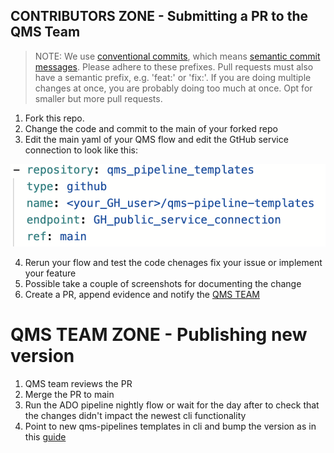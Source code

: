 ## CONTRIBUTORS ZONE - Submitting a PR to the QMS Team 

> NOTE: We use [conventional commits](https://www.conventionalcommits.org/en/v1.0.0/), which means [semantic commit messages](https://gist.github.com/joshbuchea/6f47e86d2510bce28f8e7f42ae84c716). Please adhere to these prefixes. Pull requests must also have a semantic prefix, e.g. 'feat:' or 'fix:'. If you are doing multiple changes at once, you are probably doing too much at once. Opt for smaller but more pull requests.

1. Fork this repo. 
2. Change the code and commit to the main of your forked repo
3. Edit the main yaml of your QMS flow and edit the GtHub service connection to
   look like this:

![img_1](img/testing_service_connection_1.png)

4. Rerun your flow and test the code chenages fix your issue or implement your
   feature
5. Possible take a couple of screenshots for documenting the change
6. Create a PR, append evidence and notify the [QMS TEAM](https://docs.qms.novonordisk.cloud/Guides/reference/QMS_team)

# QMS TEAM ZONE - Publishing new version
 
1. QMS team reviews the PR
2. Merge the PR to main
3. Run the ADO pipeline nightly flow or wait for the day after to check that
   the changes didn't impact the newest cli functionality
4. Point to new qms-pipelines templates in cli and bump the version as in this
   [guide](https://github.com/nn-dma/qms-pipeline-templates?tab=readme-ov-file#point-to-latest-qms-pipeline-templates-tag-and-publish-a-new-qms-cli) 
